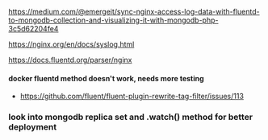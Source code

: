 https://medium.com/@emergeit/sync-nginx-access-log-data-with-fluentd-to-mongodb-collection-and-visualizing-it-with-mongodb-php-3c5d62204fe4

https://nginx.org/en/docs/syslog.html

https://docs.fluentd.org/parser/nginx 

#### docker fluentd method doesn't work, needs more testing

- https://github.com/fluent/fluent-plugin-rewrite-tag-filter/issues/113



### look into mongodb replica set and .watch() method for better deployment